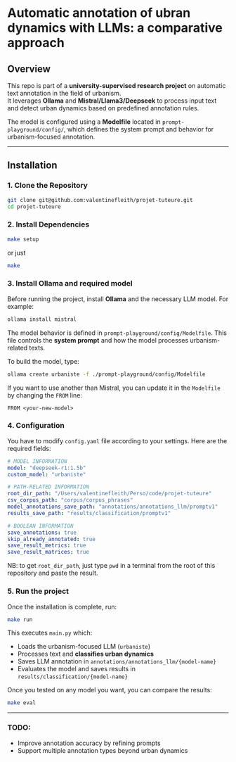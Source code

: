 # Automatic annotation of ubran dynamics with LLMs: a comparative approach

## Overview
This repo is part of a **university-supervised research project** on automatic text annotation in the field of urbanism.  
It leverages **Ollama** and **Mistral/Llama3/Deepseek** to process input text and detect urban dynamics based on predefined annotation rules.

The model is configured using a **Modelfile** located in `prompt-playground/config/`, which defines the system prompt and behavior for urbanism-focused annotation.

---

## Installation

### 1. Clone the Repository
```bash
git clone git@github.com:valentinefleith/projet-tuteure.git
cd projet-tuteure
```
### 2. Install Dependencies

```bash
make setup
```

or just

```bash
make
```

### 3. Install Ollama and required model
Before running the project, install **Ollama** and the necessary LLM model. For example:
```bash
ollama install mistral
```
The model behavior is defined in `prompt-playground/config/Modelfile`. This file controls the **system prompt** and how the model processes urbanism-related texts.

To build the model, type:
```bash
ollama create urbaniste -f ./prompt-playground/config/Modelfile
```

If you want to use another than Mistral, you can update it in the `Modelfile` by changing the `FROM` line:
```
FROM <your-new-model>
```
### 4. Configuration
You have to modify `config.yaml` file according to your settings. Here are the required fields:
```yaml
# MODEL INFORMATION
model: "deepseek-r1:1.5b"
custom_model: "urbaniste"

# PATH-RELATED INFORMATION
root_dir_path: "/Users/valentinefleith/Perso/code/projet-tuteure"
csv_corpus_path: "corpus/corpus_phrases"
model_annotations_save_path: "annotations/annotations_llm/promptv1"
results_save_path: "results/classification/promptv1"

# BOOLEAN INFORMATION
save_annotations: true
skip_already_annotated: true
save_result_metrics: true
save_result_matrices: true
```

NB: to get `root_dir_path`, just type `pwd` in a terminal from the root of this repository and paste the result.


### 5. Run the project
Once the installation is complete, run:

```bash
make run
```
This executes `main.py` which:
- Loads the urbanism-focused LLM (`urbaniste`)
- Processes text and **classifies urban dynamics**
- Saves LLM annotation in `annotations/annotations_llm/{model-name}`
- Evaluates the model and saves results in `results/classification/{model-name}`

Once you tested on any model you want, you can compare the results:
```bash
make eval
```

---
### TODO:
- Improve annotation accuracy by refining prompts
- Support multiple annotation types beyond urban dynamics
